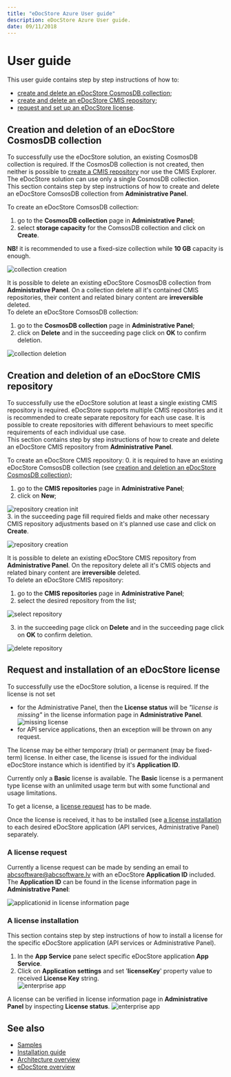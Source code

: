 ```yaml
---
title: "eDocStore Azure User guide"
description: eDocStore Azure User guide.
date: 09/11/2018
---
```

# User guide 

This user guide contains step by step instructions of how to:

* [create and delete an eDocStore CosmosDB collection](#creation-and-deletion-of-an-edocstore-cosmosdb-collection);
* [create and delete an eDocStore CMIS repository](#creation-and-deletion-of-an-edocstore-cmis-repository);
* [request and set up an eDocStore license](#request-and-installation-of-an-edocstore-license).

## Creation and deletion of an eDocStore CosmosDB collection

To successfully use the eDocStore solution, an existing CosmosDB collection is required. If the CosmosDB collection is not created, then neither is possible to [create a CMIS repository](#creation-and-deletion-of-an-edocstore-cmis-repository) nor use the CMIS Explorer. The eDocStore solution can use only a single CosmosDB collection.   
This section contains step by step instructions of how to create and delete an eDocStore ComsosDB collection from __Administrative Panel__.

To create an eDocStore ComsosDB collection: 
1. go to the __CosmosDB collection__ page in __Administrative Panel__;
2. select __storage capacity__ for the ComsosDB collection and click on __Create__. 

__NB!__ it is recommended to use a fixed-size collection while __10 GB__ capacity is enough.

![collection creation](media/edocstore-azure-user-guide/collection-creation.png "collection-creation")  

It is possible to delete an existing eDocStore CosmosDB collection from __Administrative Panel__. On a collection delete all it's contained CMIS repositories, their content and related binary content are __irreversible__ deleted.    
To delete an eDocStore ComsosDB collection: 
1. go to the __CosmosDB collection__ page in __Administrative Panel__;
2. click on __Delete__ and in the succeeding page click on __OK__ to confirm deletion.

![collection deletion](media/edocstore-azure-user-guide/collection-deletion.png "collection-deletion")  

## Creation and deletion of an eDocStore CMIS repository

To successfully use the eDocStore solution at least a single existing CMIS repository is required. eDocStore supports multiple CMIS repositories and it is recommended to create separate repository for each use case. It is possible to create repositories with different behaviours to meet specific requirements of each individual use case.  
This section contains step by step instructions of how to create and delete an eDocStore CMIS repository from __Administrative Panel__.

To create an eDocStore CMIS repository:
0. it is required to have an existing eDocStore ComsosDB collection (see [creation and deletion an eDocStore CosmosDB collection](#creation-and-deletion-of-an-edocstore-cosmosdb-collection));
1. go to the __CMIS repositories__ page in __Administrative Panel__;
2. click on __New__;  

![repository creation init](media/edocstore-azure-user-guide/repository-creation-init.png "repository-creation-init")  
3. in the succeeding page fill required fields and make other necessary CMIS repository adjustments based on it's planned use case and click on __Create__.

![repository creation](media/edocstore-azure-user-guide/repository-creation.png "repository-creation")  

It is possible to delete an existing eDocStore CMIS repository from __Administrative Panel__. On the repository delete all it's CMIS objects and related binary content are __irreversible__ deleted.   
To delete an eDocStore CMIS repository:
1. go to the __CMIS repositories__ page in __Administrative Panel__;
2. select the desired repository from the list;

![select repository](media/edocstore-azure-user-guide/select-repository.png "select-repository")  

3. in the succeeding page click on __Delete__ and in the succeeding page click on __OK__ to confirm deletion.

![delete repository](media/edocstore-azure-user-guide/delete-repository.png "delete-repository")  

## Request and installation of an eDocStore license 

To successfully use the eDocStore solution, a license is required. 
If the license is not set 
+ for the Administrative Panel, then the __License status__ will be _"license is missing"_ in the license information page in __Administrative Panel__.   
![missing license](media/edocstore-azure-user-guide/missing-license.png "missing-license")   
+ for API service applications, then an exception will be thrown on any request.

The license may be either temporary (trial) or permanent (may be fixed-term) license. In either case, the license is issued for the individual eDocStore instance which is identified by it's __Application ID__. 

Currently only a __Basic__ license is available. The __Basic__ license is a permanent type license with an unlimited usage term but with some functional and usage limitations. 

To get a license, a [license request](#a-license-request) has to be made.

Once the license is received, it has to be installed (see [a license installation](#a-license-installation) to each desired eDocStore application (API services, Administrative Panel) separately.


### A license request

Currently a license request can be made by sending an email to abcsoftware@abcsoftware.lv with an eDocStore __Application ID__ included. The __Application ID__ can be found in the license information page in __Administrative Panel__: 

![applicationid in license information page](media/edocstore-azure-user-guide/applicationid-in-license-information-page.png "applicationid-in-license-information-page")  

### A license installation
This section contains step by step instructions of how to install a license for the specific eDocStore application (API services or Administrative Panel).

1. In the __App Service__ pane select specific eDocStore application __App Service__.  
2. Click on __Application settings__ and set '__licenseKey__' property value to received __License Key__ string.   
![enterprise app](media/edocstore-azure-user-guide/license-setup.png "license-setup")    

A license can be verified in license information page in __Administrative Panel__ by inspecting __License status__.
![enterprise app](media/edocstore-azure-user-guide/license-information-page.png "license-information-page")  

 ## See also
- [Samples](edocstore-azure-samples.md)
- [Installation guide](edocstore-azure-installation-guide.md)
- [Architecture overview](edocstore-azure-architecture-overview.md)
- [eDocStore overview](welcome.md)